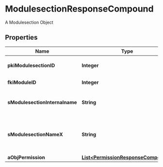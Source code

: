 

# ModulesectionResponseCompound

A Modulesection Object

## Properties

| Name | Type | Description | Notes |
|------------ | ------------- | ------------- | -------------|
|**pkiModulesectionID** | **Integer** | The unique ID of the Modulesection |  |
|**fkiModuleID** | **Integer** | The unique ID of the Module |  |
|**sModulesectionInternalname** | **String** | The Internal name of the Module section. |  |
|**sModulesectionNameX** | **String** | The Name of the Modulesection in the language of the requester |  |
|**aObjPermission** | [**List&lt;PermissionResponseCompound&gt;**](PermissionResponseCompound.md) |  |  |



